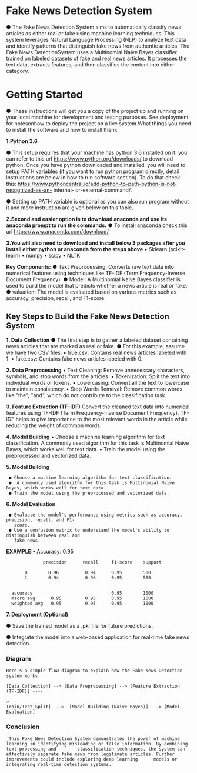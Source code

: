 # Fake News Detection System
  ● The Fake News Detection System aims to automatically classify news articles as either real or fake using machine learning techniques. This system leverages 
    Natural Language Processing (NLP) to analyze text data and identify patterns that distinguish fake news from authentic articles. The Fake News DetectionSystem 
    uses a Multinomial Naive Bayes classifier trained on labeled datasets of fake and real news articles. It processes the text data, extracts features, and then 
    classifies the content into either category.
# Getting Started
  ● These instructions will get you a copy of the project up and running on your local machine for development and testing purposes. See deployment for notesonhow 
    to deploy the project on a live system.What things you need to install the software and how to install them:

**1.Python 3.6**

  ● This setup requires that your machine has python 3.6 installed on it. 
    you can refer to this url https://www.python.org/downloads/ to download python. Once you have python downloaded and installed, you will need to setup PATH 
    variables (if you want to run python program directly, detail instructions are below in how to run software section). To do that check this: 
    https://www.pythoncentral.io/add-python-to-path-python-is-not-recognized-as-an- internal- or-external-command/.
    
  ● Setting up PATH variable is optional as you can also run program without it and more instruction are given below on this topic.
  
**2.Second and easier option is to download anaconda and use its anaconda prompt to run the commands.** 
    ● To install anaconda check this url https://www.anaconda.com/download/

**3.You will also need to download and install below 3 packages after you install either python or anaconda from the steps above**
    • Sklearn (scikit-learn)
    • numpy
    • scipy
    • NLTK
  
**Key Components:**
     ● Text Preprocessing: Converts raw text data into numerical features using techniques like TF-IDF (Term Frequency-Inverse Document Frequency).
     ● Model: A Multinomial Naive Bayes classifier is used to build the model that predicts whether a news article is real or fake.
     ● valuation: The model is evaluated based on various metrics such as accuracy, precision, recall, and F1-score.

## Key Steps to Build the Fake News Detection System
**1. Data Collection**
    ● The first step is to gather a labeled dataset containing news articles that are marked as 
      real or fake.
    ●  For this example, assume we have two CSV files:
      • true.csv: Contains real news articles labeled with 1.
      • fake.csv: Contains fake news articles labeled with 0.
   
**2. Data Preprocessing**
     • Text Cleaning: Remove unnecessary characters, symbols, and stop words from the articles.
     • Tokenization: Split the text into individual words or tokens.
     • Lowercasing: Convert all the text to lowercase to maintain consistency.
     • Stop Words Removal: Remove common words like "the", "and", which do not contribute to 
        the classification task.
   
**3. Feature Extraction (TF-IDF)**
   Convert the cleaned text data into numerical features using TF-IDF (Term Frequency-Inverse 
    Document Frequency).
   TF-IDF helps to give importance to the most relevant words in the article while reducing the 
   weight of common words.
   
**4. Model Building**
   • Choose a machine learning algorithm for text classification. A commonly used algorithm for 
     this task is Multinomial Naive Bayes, which works well for text data.
   • Train the model using the preprocessed and vectorized data.
   
**5. Model Building**
   
     ● Choose a machine learning algorithm for text classification.
     ●  A commonly used algorithm for this task is Multinomial Naive Bayes, which works well for text data.
     ● Train the model using the preprocessed and vectorized data.
   
**6. Model Evaluation**
   
     ● Evaluate the model's performance using metrics such as accuracy, precision, recall, and F1- 
       score.
     ● Use a confusion matrix to understand the model's ability to distinguish between real and 
       fake news.

**EXAMPLE:-**  Accuracy: 0.95
                   
                  precision      recall     f1-score    support

           0        0.96          0.94      0.95        500
           1        0.94          0.96      0.95        500
           

      accuracy                              0.95        1000
      macro avg      0.95         0.95      0.95        1000
      weighted avg   0.95         0.95      0.95        1000

**7. Deployment (Optional)**

   ● Save the trained model as a .pkl file for future predictions.
   
   ● Integrate the model into a web-based application for real-time fake news detection.

### Diagram
    Here's a simple flow diagram to explain how the Fake News Detection system works:

    [Data Collection] --> [Data Preprocessing] --> [Feature Extraction (TF-IDF)] ---- 
                                                                                      >
    Train/Test Split]  -->  [Model Building (Naive Bayes)]  --> [Model Evaluation]  

### Conclusion
     This Fake News Detection System demonstrates the power of machine learning in identifying misleading or false information. By combining text processing and        classification techniques, the system can effectively separate fake news from legitimate articles. Further improvements could include exploring deep learning      models or integrating real-time detection systems.

